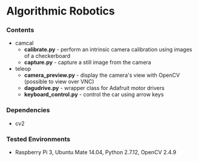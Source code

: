 # Algorithmic Robotics #

### Contents ###
* camcal
    * **calibrate.py** - perform an intrinsic camera calibration using images of a checkerboard
    * **capture.py** - capture a still image from the camera
* teleop
    * **camera_preview.py** - display the camera's view with OpenCV (possible to view over VNC)
    * **dagudrive.py** - wrapper class for Adafruit motor drivers
    * **keyboard_control.py** - control the car using arrow keys

### Dependencies ###

* cv2

### Tested Environments ###

* Raspberry Pi 3, Ubuntu Mate 14.04, Python 2.7.12, OpenCV 2.4.9